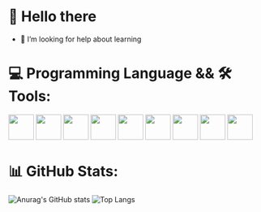 # 👋 Hello there
- 🤝 I’m looking for help about learning
# 💻 Programming Language && 🛠️ Tools:

<p align="left">
  <img src="https://devicon-website.vercel.app/api/c/original.svg" height=50px width= 50px></img>
  <img src="https://devicon-website.vercel.app/api/cplusplus/original.svg" height=50px width= 50px></img>
  <img src="https://devicon-website.vercel.app/api/python/original.svg" height=50px width= 50px></img>
  <img src="https://devicon-website.vercel.app/api/html5/original.svg" height=50px width= 50px></img>
  <img src="https://devicon-website.vercel.app/api/css3/original.svg" height=50px width= 50px></img>
  <img src="https://devicon-website.vercel.app/api/javascript/original.svg" height=50px width= 50px></img>
  <img src="https://devicon-website.vercel.app/api/mysql/original.svg" height=50px width= 50px></img>
  <img src="https://devicon-website.vercel.app/api/git/original.svg" height=50px width= 50px></img>
  <img src="https://devicon-website.vercel.app/api/vscode/original.svg" height=50px width= 50px></img>
</p>

# 📊 GitHub Stats:
![Anurag's GitHub stats](https://github-readme-stats.vercel.app/api?username=Bright140&show_icons=true&show=prs_merged,prs_merged_percentage&theme=gotham&rank_icon=github&card_width=350)
![Top Langs](https://github-readme-stats.vercel.app/api/top-langs/?username=Bright140&layout=compact&theme=holi&size_weight=0.5&count_weight=0.5)
